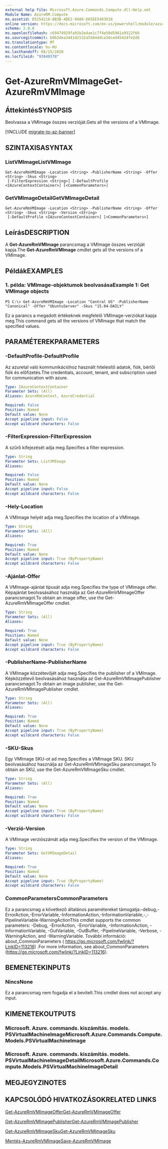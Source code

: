 ```yaml
---
external help file: Microsoft.Azure.Commands.Compute.dll-Help.xml
Module Name: AzureRM.Compute
ms.assetid: D5254218-8B3B-4DE2-9480-D65EE5483018
online version: https://docs.microsoft.com/en-us/powershell/module/azurerm.compute/get-azurermvmimage
schema: 2.0.0
ms.openlocfilehash: c69474929fa91b2e4ae1c7f4e50d5961a9322f66
ms.sourcegitcommit: b9b2dea3441d1532a5564ddca3dced45424fe2d6
ms.translationtype: MT
ms.contentlocale: hu-HU
ms.lasthandoff: 08/15/2020
ms.locfileid: "93849378"
---
```

# <span data-ttu-id="fcb47-101">Get-AzureRmVMImage</span><span class="sxs-lookup"><span data-stu-id="fcb47-101">Get-AzureRmVMImage</span></span>

## <span data-ttu-id="fcb47-102">Áttekintés</span><span class="sxs-lookup"><span data-stu-id="fcb47-102">SYNOPSIS</span></span>
<span data-ttu-id="fcb47-103">Beolvassa a VMImage összes verzióját.</span><span class="sxs-lookup"><span data-stu-id="fcb47-103">Gets all the versions of a VMImage.</span></span>

[!INCLUDE [migrate-to-az-banner](../../includes/migrate-to-az-banner.md)]

## <span data-ttu-id="fcb47-104">SZINTAXISA</span><span class="sxs-lookup"><span data-stu-id="fcb47-104">SYNTAX</span></span>

### <span data-ttu-id="fcb47-105">ListVMImage</span><span class="sxs-lookup"><span data-stu-id="fcb47-105">ListVMImage</span></span>
```
Get-AzureRmVMImage -Location <String> -PublisherName <String> -Offer <String> -Skus <String>
 [-FilterExpression <String>] [-DefaultProfile <IAzureContextContainer>] [<CommonParameters>]
```

### <span data-ttu-id="fcb47-106">GetVMImageDetail</span><span class="sxs-lookup"><span data-stu-id="fcb47-106">GetVMImageDetail</span></span>
```
Get-AzureRmVMImage -Location <String> -PublisherName <String> -Offer <String> -Skus <String> -Version <String>
 [-DefaultProfile <IAzureContextContainer>] [<CommonParameters>]
```

## <span data-ttu-id="fcb47-107">Leírás</span><span class="sxs-lookup"><span data-stu-id="fcb47-107">DESCRIPTION</span></span>
<span data-ttu-id="fcb47-108">A **Get-AzureRmVMImage** parancsmag a VMImage összes verzióját kapja.</span><span class="sxs-lookup"><span data-stu-id="fcb47-108">The **Get-AzureRmVMImage** cmdlet gets all the versions of a VMImage.</span></span>

## <span data-ttu-id="fcb47-109">Példák</span><span class="sxs-lookup"><span data-stu-id="fcb47-109">EXAMPLES</span></span>

### <span data-ttu-id="fcb47-110">1. példa: VMImage-objektumok beolvasása</span><span class="sxs-lookup"><span data-stu-id="fcb47-110">Example 1: Get VMImage objects</span></span>
```
PS C:\> Get-AzureRmVMImage -Location "Central US" -PublisherName "Canonical" -Offer "UbuntuServer" -Skus "15.04-DAILY"
```

<span data-ttu-id="fcb47-111">Ez a parancs a megadott értékeknek megfelelő VMImage-verziókat kapja meg.</span><span class="sxs-lookup"><span data-stu-id="fcb47-111">This command gets all the versions of VMImage that match the specified values.</span></span>

## <span data-ttu-id="fcb47-112">PARAMÉTEREK</span><span class="sxs-lookup"><span data-stu-id="fcb47-112">PARAMETERS</span></span>

### <span data-ttu-id="fcb47-113">-DefaultProfile</span><span class="sxs-lookup"><span data-stu-id="fcb47-113">-DefaultProfile</span></span>
<span data-ttu-id="fcb47-114">Az azuretal való kommunikációhoz használt hitelesítő adatok, fiók, bérlői fiók és előfizetés.</span><span class="sxs-lookup"><span data-stu-id="fcb47-114">The credentials, account, tenant, and subscription used for communication with azure.</span></span>

```yaml
Type: IAzureContextContainer
Parameter Sets: (All)
Aliases: AzureRmContext, AzureCredential

Required: False
Position: Named
Default value: None
Accept pipeline input: False
Accept wildcard characters: False
```

### <span data-ttu-id="fcb47-115">-FilterExpression</span><span class="sxs-lookup"><span data-stu-id="fcb47-115">-FilterExpression</span></span>
<span data-ttu-id="fcb47-116">A szűrő kifejezését adja meg.</span><span class="sxs-lookup"><span data-stu-id="fcb47-116">Specifies a filter expression.</span></span>

```yaml
Type: String
Parameter Sets: ListVMImage
Aliases: 

Required: False
Position: Named
Default value: None
Accept pipeline input: False
Accept wildcard characters: False
```

### <span data-ttu-id="fcb47-117">-Hely</span><span class="sxs-lookup"><span data-stu-id="fcb47-117">-Location</span></span>
<span data-ttu-id="fcb47-118">A VMImage helyét adja meg.</span><span class="sxs-lookup"><span data-stu-id="fcb47-118">Specifies the location of a VMImage.</span></span>

```yaml
Type: String
Parameter Sets: (All)
Aliases: 

Required: True
Position: Named
Default value: None
Accept pipeline input: True (ByPropertyName)
Accept wildcard characters: False
```

### <span data-ttu-id="fcb47-119">-Ajánlat</span><span class="sxs-lookup"><span data-stu-id="fcb47-119">-Offer</span></span>
<span data-ttu-id="fcb47-120">A VMImage-ajánlat típusát adja meg.</span><span class="sxs-lookup"><span data-stu-id="fcb47-120">Specifies the type of VMImage offer.</span></span>
<span data-ttu-id="fcb47-121">Képajánlat beolvasásához használja az Get-AzureRmVMImageOffer parancsmagot.</span><span class="sxs-lookup"><span data-stu-id="fcb47-121">To obtain an image offer, use the Get-AzureRmVMImageOffer cmdlet.</span></span>

```yaml
Type: String
Parameter Sets: (All)
Aliases: 

Required: True
Position: Named
Default value: None
Accept pipeline input: True (ByPropertyName)
Accept wildcard characters: False
```

### <span data-ttu-id="fcb47-122">-PublisherName</span><span class="sxs-lookup"><span data-stu-id="fcb47-122">-PublisherName</span></span>
<span data-ttu-id="fcb47-123">A VMImage közzétevőjét adja meg.</span><span class="sxs-lookup"><span data-stu-id="fcb47-123">Specifies the publisher of a VMImage.</span></span>
<span data-ttu-id="fcb47-124">Képközzétevő beolvasásához használja az Get-AzureRmVMImagePublisher parancsmagot.</span><span class="sxs-lookup"><span data-stu-id="fcb47-124">To obtain an image publisher, use the Get-AzureRmVMImagePublisher cmdlet.</span></span>

```yaml
Type: String
Parameter Sets: (All)
Aliases: 

Required: True
Position: Named
Default value: None
Accept pipeline input: True (ByPropertyName)
Accept wildcard characters: False
```

### <span data-ttu-id="fcb47-125">-SKU</span><span class="sxs-lookup"><span data-stu-id="fcb47-125">-Skus</span></span>
<span data-ttu-id="fcb47-126">Egy VMImage SKU-ot ad meg.</span><span class="sxs-lookup"><span data-stu-id="fcb47-126">Specifies a VMImage SKU.</span></span>
<span data-ttu-id="fcb47-127">SKU beolvasásához használja az Get-AzureRmVMImageSku parancsmagot.</span><span class="sxs-lookup"><span data-stu-id="fcb47-127">To obtain an SKU, use the Get-AzureRmVMImageSku cmdlet.</span></span>

```yaml
Type: String
Parameter Sets: (All)
Aliases: 

Required: True
Position: Named
Default value: None
Accept pipeline input: True (ByPropertyName)
Accept wildcard characters: False
```

### <span data-ttu-id="fcb47-128">-Verzió</span><span class="sxs-lookup"><span data-stu-id="fcb47-128">-Version</span></span>
<span data-ttu-id="fcb47-129">A VMImage verziószámát adja meg.</span><span class="sxs-lookup"><span data-stu-id="fcb47-129">Specifies the version of the VMImage.</span></span>

```yaml
Type: String
Parameter Sets: GetVMImageDetail
Aliases: 

Required: True
Position: Named
Default value: None
Accept pipeline input: True (ByPropertyName)
Accept wildcard characters: False
```

### <span data-ttu-id="fcb47-130">CommonParameters</span><span class="sxs-lookup"><span data-stu-id="fcb47-130">CommonParameters</span></span>
<span data-ttu-id="fcb47-131">Ez a parancsmag a következő általános paramétereket támogatja:-debug,-ErrorAction,-ErrorVariable,-InformationAction,-InformationVariable,-,-PipelineVariable-WarningAction</span><span class="sxs-lookup"><span data-stu-id="fcb47-131">This cmdlet supports the common parameters: -Debug, -ErrorAction, -ErrorVariable, -InformationAction, -InformationVariable, -OutVariable, -OutBuffer, -PipelineVariable, -Verbose, -WarningAction, and -WarningVariable.</span></span> <span data-ttu-id="fcb47-132">További információ: about_CommonParameters ( https://go.microsoft.com/fwlink/?LinkID=113216) .</span><span class="sxs-lookup"><span data-stu-id="fcb47-132">For more information, see about_CommonParameters (https://go.microsoft.com/fwlink/?LinkID=113216).</span></span>

## <span data-ttu-id="fcb47-133">BEMENETEK</span><span class="sxs-lookup"><span data-stu-id="fcb47-133">INPUTS</span></span>

### <span data-ttu-id="fcb47-134">Nincs</span><span class="sxs-lookup"><span data-stu-id="fcb47-134">None</span></span>
<span data-ttu-id="fcb47-135">Ez a parancsmag nem fogadja el a bevitelt.</span><span class="sxs-lookup"><span data-stu-id="fcb47-135">This cmdlet does not accept any input.</span></span>

## <span data-ttu-id="fcb47-136">KIMENETEK</span><span class="sxs-lookup"><span data-stu-id="fcb47-136">OUTPUTS</span></span>

### <span data-ttu-id="fcb47-137">Microsoft. Azure. commands. kiszámítás. models. PSVirtualMachineImage</span><span class="sxs-lookup"><span data-stu-id="fcb47-137">Microsoft.Azure.Commands.Compute.Models.PSVirtualMachineImage</span></span>

### <span data-ttu-id="fcb47-138">Microsoft. Azure. commands. kiszámítás. models. PSVirtualMachineImageDetail</span><span class="sxs-lookup"><span data-stu-id="fcb47-138">Microsoft.Azure.Commands.Compute.Models.PSVirtualMachineImageDetail</span></span>

## <span data-ttu-id="fcb47-139">MEGJEGYZI</span><span class="sxs-lookup"><span data-stu-id="fcb47-139">NOTES</span></span>

## <span data-ttu-id="fcb47-140">KAPCSOLÓDÓ HIVATKOZÁSOK</span><span class="sxs-lookup"><span data-stu-id="fcb47-140">RELATED LINKS</span></span>

[<span data-ttu-id="fcb47-141">Get-AzureRmVMImageOffer</span><span class="sxs-lookup"><span data-stu-id="fcb47-141">Get-AzureRmVMImageOffer</span></span>](./Get-AzureRmVMImageOffer.md)

[<span data-ttu-id="fcb47-142">Get-AzureRmVMImagePublisher</span><span class="sxs-lookup"><span data-stu-id="fcb47-142">Get-AzureRmVMImagePublisher</span></span>](./Get-AzureRmVMImagePublisher.md)

[<span data-ttu-id="fcb47-143">Get-AzureRmVMImageSku</span><span class="sxs-lookup"><span data-stu-id="fcb47-143">Get-AzureRmVMImageSku</span></span>](./Get-AzureRmVMImageSku.md)

[<span data-ttu-id="fcb47-144">Mentés-AzureRmVMImage</span><span class="sxs-lookup"><span data-stu-id="fcb47-144">Save-AzureRmVMImage</span></span>](./Save-AzureRmVMImage.md)


